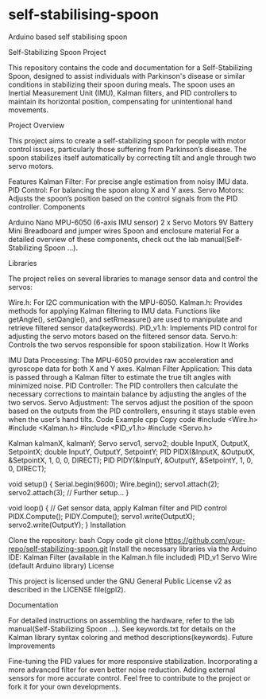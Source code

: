 # self-stabilising-spoon
Arduino based self stabilising spoon

Self-Stabilizing Spoon Project

This repository contains the code and documentation for a Self-Stabilizing Spoon, designed to assist individuals with Parkinson's disease or similar conditions in stabilizing their spoon during meals. The spoon uses an Inertial Measurement Unit (IMU), Kalman filters, and PID controllers to maintain its horizontal position, compensating for unintentional hand movements.

Project Overview

This project aims to create a self-stabilizing spoon for people with motor control issues, particularly those suffering from Parkinson’s disease. The spoon stabilizes itself automatically by correcting tilt and angle through two servo motors.

Features
Kalman Filter: For precise angle estimation from noisy IMU data.
PID Control: For balancing the spoon along X and Y axes.
Servo Motors: Adjusts the spoon’s position based on the control signals from the PID controller.
Components

Arduino Nano
MPU-6050 (6-axis IMU sensor)
2 x Servo Motors
9V Battery
Mini Breadboard and jumper wires
Spoon and enclosure material
For a detailed overview of these components, check out the lab manual​(Self-Stabilizing Spoon …).

Libraries

The project relies on several libraries to manage sensor data and control the servos:

Wire.h: For I2C communication with the MPU-6050.
Kalman.h: Provides methods for applying Kalman filtering to IMU data.
Functions like getAngle(), setQangle(), and setRmeasure() are used to manipulate and retrieve filtered sensor data​(keywords).
PID_v1.h: Implements PID control for adjusting the servo motors based on the filtered sensor data.
Servo.h: Controls the two servos responsible for spoon stabilization.
How It Works

IMU Data Processing: The MPU-6050 provides raw acceleration and gyroscope data for both X and Y axes.
Kalman Filter Application: This data is passed through a Kalman filter to estimate the true tilt angles with minimized noise.
PID Controller: The PID controllers then calculate the necessary corrections to maintain balance by adjusting the angles of the two servos.
Servo Adjustment: The servos adjust the position of the spoon based on the outputs from the PID controllers, ensuring it stays stable even when the user’s hand tilts.
Code Example
cpp
Copy code
#include <Wire.h>
#include <Kalman.h>
#include <PID_v1.h>
#include <Servo.h>

Kalman kalmanX, kalmanY;
Servo servo1, servo2;
double InputX, OutputX, SetpointX;
double InputY, OutputY, SetpointY;
PID PIDX(&InputX, &OutputX, &SetpointX, 1, 0, 0, DIRECT);
PID PIDY(&InputY, &OutputY, &SetpointY, 1, 0, 0, DIRECT);

void setup() {
  Serial.begin(9600);
  Wire.begin();
  servo1.attach(2);
  servo2.attach(3);
  // Further setup...
}

void loop() {
  // Get sensor data, apply Kalman filter and PID control
  PIDX.Compute();
  PIDY.Compute();
  servo1.write(OutputX);
  servo2.write(OutputY);
}
Installation

Clone the repository:
bash
Copy code
git clone https://github.com/your-repo/self-stabilizing-spoon.git
Install the necessary libraries via the Arduino IDE:
Kalman Filter (available in the Kalman.h file included)
PID_v1
Servo
Wire (default Arduino library)
License

This project is licensed under the GNU General Public License v2 as described in the LICENSE file​(gpl2).

Documentation

For detailed instructions on assembling the hardware, refer to the lab manual​(Self-Stabilizing Spoon …).
See keywords.txt for details on the Kalman library syntax coloring and method descriptions​(keywords).
Future Improvements

Fine-tuning the PID values for more responsive stabilization.
Incorporating a more advanced filter for even better noise reduction.
Adding external sensors for more accurate control.
Feel free to contribute to the project or fork it for your own developments.
